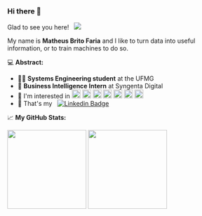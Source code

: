 ### Hi there 👋 

Glad to see you here! &nbsp; ![](https://visitor-badge.glitch.me/badge?page_id=mbfaria.mbfaria)

My name is **Matheus Brito Faria** and I like to turn data into useful information, or to train machines to do so.

💻 **Abstract:**

- 👨‍💻 **Systems Engineering student**  at the UFMG
- 🌱 **Business Intelligence Intern**  at Syngenta Digital 
- 🚀 I'm interested in <img height="20" src="https://cdn.jsdelivr.net/npm/simple-icons@v3/icons/python.svg" /> <img height="20" src="https://cdn.jsdelivr.net/npm/simple-icons@3.13.0/icons/numpy.svg" /> <img height="20" src="https://cdn.jsdelivr.net/npm/simple-icons@v3/icons/pytorch.svg" /> <img height="20" src="https://cdn.jsdelivr.net/npm/simple-icons@3.13.0/icons/tensorflow.svg" /> <img height="20" src="https://cdn.jsdelivr.net/npm/simple-icons@v3/icons/linux.svg" /> <img height="20" src="https://cdn.jsdelivr.net/npm/simple-icons@3.13.0/icons/postgresql.svg" /> <img height="20" src="https://cdn.jsdelivr.net/npm/simple-icons@3.13.0/icons/tableau.svg" />
- 💬 That's my &nbsp; [![Linkedin Badge](https://img.shields.io/badge/-LinkedIn-0e76a8?style=flat-square&logo=Linkedin&logoColor=white)](https://www.linkedin.com/in/matheus-brito-faria-2202/)

📈 **My GitHub Stats:**

<p>
  <img height="180em" src="https://github-readme-stats.vercel.app/api?username=mbfaria&show_icons=true&hide_border=true&&count_private=true&include_all_commits=true" />
  <img height="180em" src="https://github-readme-stats.vercel.app/api/top-langs/?username=mbfaria&exclude_repo=KNN-Image-Classification&show_icons=true&hide_border=true&layout=compact&langs_count=8"/>
</p>

<!--
**mbfaria/mbfaria** is a ✨ _special_ ✨ repository because its `README.md` (this file) appears on your GitHub profile.

Here are some ideas to get you started:

- 🔭 I’m currently working on ...
- 🌱 I’m currently learning ...
- 👯 I’m looking to collaborate on ...
- 🤔 I’m looking for help with ...
- 💬 Ask me about ...
- 📫 How to reach me: ...
- 😄 Pronouns: ...
- ⚡ Fun fact: ...
-->
